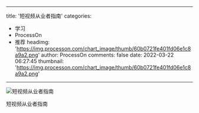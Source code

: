 
---
title: '短视频从业者指南'
categories: 
 - 学习
 - ProcessOn
 - 推荐
headimg: 'https://img.processon.com/chart_image/thumb/60b0721fe401fd06e1c8a9a2.png'
author: ProcessOn
comments: false
date: 2022-03-22 06:27:45
thumbnail: 'https://img.processon.com/chart_image/thumb/60b0721fe401fd06e1c8a9a2.png'
---

<div>   
<img class="thumb" alt="短视频从业者指南" src="https://img.processon.com/chart_image/thumb/60b0721fe401fd06e1c8a9a2.png" referrerpolicy="no-referrer">
<p>短视频从业者指南</p>  
</div>
            